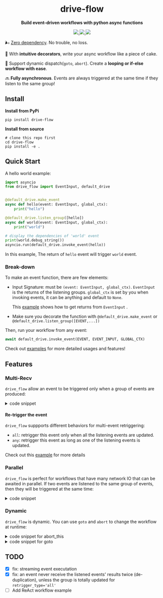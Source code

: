 <div align="center">
  <h1>drive-flow</h1>
  <p><strong>Build event-driven workflows with python async functions</strong></p>
  <p>
    <a href="https://pypi.org/project/drive-flow/" > 
    	<img src="https://img.shields.io/badge/python->=3.9.11-blue">
    </a>
    <a href="https://codecov.io/github/memodb-io/drive-flow" > 
     <img src="https://codecov.io/github/memodb-io/drive-flow/graph/badge.svg?token=T1Q1JB1NGM"/> 
	 </a>
    <a href="https://pypi.org/project/drive-flow/">
      <img src="https://img.shields.io/pypi/v/drive-flow.svg">
    </a>
  </p>
</div>


🌬️ [Zero dependency](./requirements.txt). No trouble, no loss.

🍰 With **intuitive decorators**, write your async workflow like a piece of cake. 

🔄 Support dynamic dispatch(`goto`, `abort`). Create a **looping or if-else workflow with ease**. 

🔜 **Fully asynchronous**. Events are always triggered at the same time if they listen to the same group!





## Install

**Install from PyPi**

```shell
pip install drive-flow
```

**Install from source**

```shell
# clone this repo first
cd drive-flow
pip install -e .
```



## Quick Start

A hello world example:

```python
import asyncio
from drive_flow import EventInput, default_drive


@default_drive.make_event
async def hello(event: EventInput, global_ctx):
    print("hello")

@default_drive.listen_group([hello])
async def world(event: EventInput, global_ctx):
    print("world")

# display the dependencies of 'world' event
print(world.debug_string()) 
asyncio.run(default_drive.invoke_event(hello))
```

In this example, The return of `hello` event will trigger `world` event.

### Break-down

To make an event function, there are few elements:

* Input Signature: must be `(event: EventInput, global_ctx)`. `EventInput` is the returns of the listening groups. `global_ctx` is set by you when invoking events, it can be anything and default to `None`.

  This [example](./examples/3_use_event_output.py) shows how to get returns from `EventInput` .
* Make sure you decorate the function with `@default_drive.make_event` or `@default_drive.listen_group([EVENT,...])`

Then, run your workflow from any event:

```python
await default_drive.invoke_event(EVENT, EVENT_INPUT, GLOBAL_CTX)
```

Check out [examples](./examples) for more detailed usages and features!

## Features

### Multi-Recv

`drive_flow` allow an event to be triggered only when a group of events are produced:

<details>
<summary> code snippet</summary>

```python
@default_drive.make_event
async def start(event: EventInput, global_ctx):
    print("start")
    
@default_drive.listen_group([start])
async def hello(event: EventInput, global_ctx):
    return 1


@default_drive.listen_group([start])
async def world(event: EventInput, global_ctx):
    return 2


@default_drive.listen_group([hello, world])
async def adding(event: EventInput, global_ctx):
    results = event.results
    print("adding", hello, world)
    return results[hello.id] + results[world.id]


results = asyncio.run(default_drive.invoke_event(start))
assert results[adding.id] == 3
```

`adding` will be triggered at first time as long as `hello` and `world` are done.
</details>

#### Re-trigger the event

`drive_flow` suppports different behaviors for multi-event retriggering:

- `all`: retrigger this event only when all the listening events are updated.
- `any`: retrigger this event as long as one of the listening events is updated.

Check out this [example](./examples/5_retrigger_type.py) for more details

### Parallel

`drive_flow` is perfect for workflows that have many network IO that can be awaited in parallel. If two events are listened to the same group of events, then they will be triggered at the same time:

<details>
<summary> code snippet</summary>

```python
@default_drive.make_event
async def start(event: EventInput, global_ctx):
    print("start")

@default_drive.listen_group([start])
async def hello(event: EventInput, global_ctx):
    print(datetime.now(), "hello")
    await asyncio.sleep(0.2)
    print(datetime.now(), "hello done")


@default_drive.listen_group([start])
async def world(event: EventInput, global_ctx):
    print(datetime.now(), "world")
    await asyncio.sleep(0.2)
    print(datetime.now(), "world done")

asyncio.run(default_drive.invoke_event(start))
```

</details>



### Dynamic

`drive_flow` is dynamic. You can use `goto` and `abort` to change the workflow at runtime:

<details>
<summary> code snippet for abort_this</summary>

```python
from drive_flow.dynamic import abort_this

@default_drive.make_event
async def a(event: EventInput, global_ctx):
    return abort_this()
# abort_this is not exiting the whole workflow,
# only abort this event's return and not causing any other influence
# `a` chooses to abort its return. So no more events in this invoking.
# this invoking then will end
@default_drive.listen_group([a])
async def b(event: EventInput, global_ctx):
    assert False, "should not be called"
    
asyncio.run(default_drive.invoke_event(a))
```

</details>

<details>
<summary> code snippet for goto</summary>

```python
from drive_flow.types import ReturnBehavior
from drive_flow.dynamic import goto_events, abort_this

call_a_count = 0
@default_drive.make_event
async def a(event: EventInput, global_ctx):
    global call_a_count
    if call_a_count == 0:
        assert event is None
    elif call_a_count == 1:
        assert event.behavior == ReturnBehavior.GOTO
        assert event.results == {b.id: 2}
        return abort_this()
    call_a_count += 1
    return 1

@default_drive.listen_group([a])
async def b(event: EventInput, global_ctx):
    return goto_events([a], 2)

@default_drive.listen_group([b])
async def c(event: EventInput, global_ctx):
    assert False, "should not be called"
    
asyncio.run(default_drive.invoke_event(a))
```

</details>



## TODO

- [x] fix: streaming event executation
- [x] fix: an event never receive the listened events' results twice (de-duplication), unless the group is totally updated for `retrigger_type='all'`
- [ ] Add ReAct workflow example
